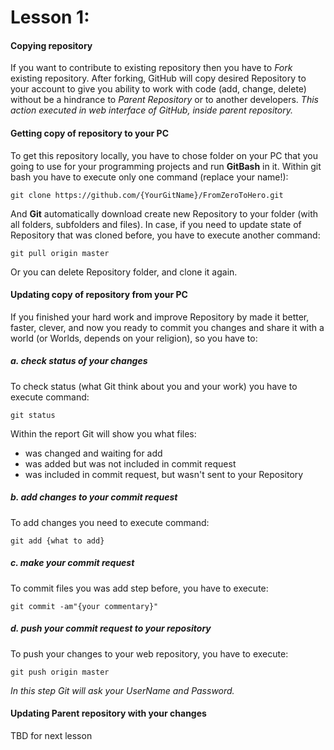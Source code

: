 # Lesson 1:

#### Copying repository
If you want to contribute to existing repository then you have to *Fork* existing repository. After forking, GitHub will copy desired Repository to your account to give you ability to work with code (add, change, delete) without be a hindrance to *Parent Repository* or to another developers.
*This action executed in web interface of GitHub, inside parent repository.*

#### Getting copy of repository to your PC
To get this repository locally, you have to chose folder on your PC that you going to use for your programming projects and run **GitBash** in it. Within git bash you have to execute only one command (replace your name!):
```
git clone https://github.com/{YourGitName}/FromZeroToHero.git
```
And **Git** automatically download create new Repository to your folder (with all folders, subfolders and files). In case, if you need to update state of Repository that was cloned before, you have to execute another command:
```
git pull origin master
```
Or you  can delete Repository folder, and clone it again.

#### Updating copy of repository from your PC
If you finished your hard work and improve Repository by made it better, faster, clever, and now you ready to commit you changes and share it with a world (or Worlds, depends on your religion), so you have to:

##### a. check status of your changes
To check status (what Git think about you and your work) you have to execute command:
```
git status
```
Within the report Git will show you what files:
* was changed and waiting for add
* was added but was not included in commit request
* was included in commit request, but wasn't sent to your Repository

##### b. add changes to your *commit* request
To add changes you need to execute command:
```
git add {what to add}
```

##### c. make your *commit* request
To commit files you was add step before, you have to execute:
```
git commit -am"{your commentary}"
```

##### d. push your *commit* request to your repository
To push your changes to your web repository, you have to execute:
```
git push origin master
```
*In this step Git will ask your UserName and Password.*

#### Updating Parent repository with your changes
TBD for next lesson
